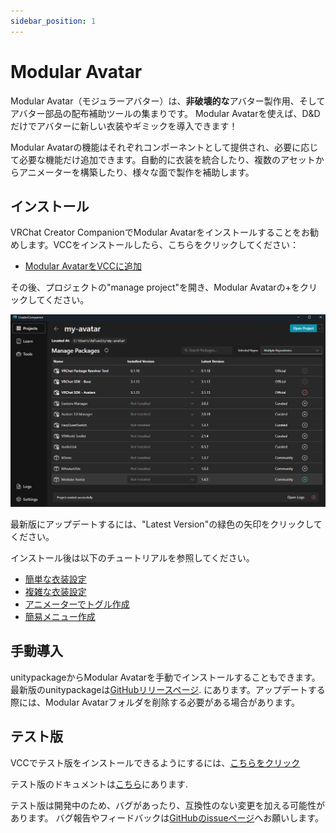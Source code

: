 ```yaml
---
sidebar_position: 1
---
```


# Modular Avatar

Modular Avatar（モジュラーアバター）は、**非破壊的な**アバター製作用、そしてアバター部品の配布補助ツールの集まりです。
Modular Avatarを使えば、D&Dだけでアバターに新しい衣装やギミックを導入できます！

Modular Avatarの機能はそれぞれコンポーネントとして提供され、必要に応じて必要な機能だけ追加できます。自動的に衣装を統合したり、複数のアセットからアニメーターを構築したり、様々な面で製作を補助します。

## インストール

VRChat Creator CompanionでModular Avatarをインストールすることをお勧めします。VCCをインストールしたら、こちらをクリックしてください：
* [Modular AvatarをVCCに追加](vcc://vpm/addRepo?url=https://vpm.nadena.dev/vpm.json)

その後、プロジェクトの"manage project"を開き、Modular Avatarの+をクリックしてください。

![VCC UI](vcc-install.png)

最新版にアップデートするには、"Latest Version"の緑色の矢印をクリックしてください。

インストール後は以下のチュートリアルを参照してください。
* [簡単な衣装設定](/docs/tutorials/clothing)
* [複雑な衣装設定](/docs/tutorials/adv_clothing)
* [アニメーターでトグル作成](/docs/tutorials/object_toggle/)
* [簡易メニュー作成](/docs/tutorials/menu/)

## 手動導入

unitypackageからModular Avatarを手動でインストールすることもできます。最新版のunitypackageは[GitHubリリースページ](https://github.com/bdunderscore/modular-avatar/releases).
にあります。アップデートする際には、Modular Avatarフォルダを削除する必要がある場合があります。

## テスト版

VCCでテスト版をインストールできるようにするには、[こちらをクリック](vcc://vpm/addRepo?url=https://vpm.nadena.dev/vpm-prerelease.json)

テスト版のドキュメントは[こちら](https://modular-avatar.nadena.dev/dev)にあります.

テスト版は開発中のため、バグがあったり、互換性のない変更を加える可能性があります。
バグ報告やフィードバックは[GitHubのissueページ](https://github.com/bdunderscore/modular-avatar/issues)へお願いします。